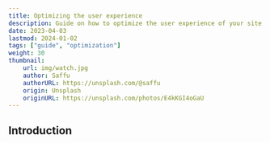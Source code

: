 ```yaml
---
title: Optimizing the user experience
description: Guide on how to optimize the user experience of your site.
date: 2023-04-03
lastmod: 2024-01-02
tags: ["guide", "optimization"]
weight: 30
thumbnail: 
    url: img/watch.jpg
    author: Saffu
    authorURL: https://unsplash.com/@saffu
    origin: Unsplash
    originURL: https://unsplash.com/photos/E4kKGI4oGaU
---
```


## Introduction


